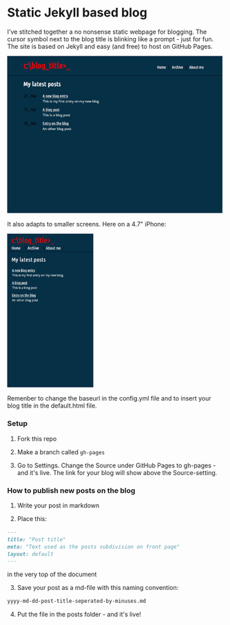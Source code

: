 # Static Jekyll based blog

I've stitched together a no nonsense static webpage for blogging. The cursor symbol next to the blog title is blinking like a prompt - just for fun. The site is based on Jekyll and easy (and free) to host on GitHub Pages.

<img src="screenshot.png" width="500">

It also adapts to smaller screens. Here on a 4.7" iPhone:

<img src="ios_screenshot.png" width="200">

Remenber to change the baseurl in the config.yml file and to insert your blog title in the default.html file.

### Setup

1. Fork this repo

2. Make a branch called ```gh-pages```

3. Go to Settings. Change the Source under GitHub Pages to gh-pages - and it's live. The link for your blog will show above the Source-setting.

### How to publish new posts on the blog

1. Write your post in markdown

2. Place this:
```md
---
title: "Post title"
meta: "Text used as the posts subdivision on front page"
layout: default
---
```

in the very top of the document

3. Save your post as a md-file with this naming convention:
```md
yyyy-md-dd-post-title-seperated-by-minuses.md
```

4. Put the file in the posts folder - and it's live!
